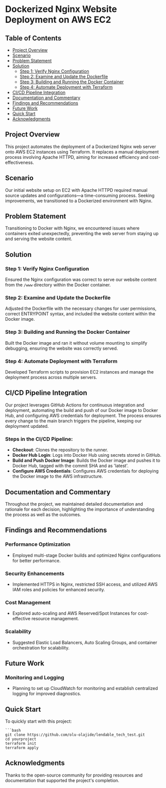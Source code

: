 # Dockerized Nginx Website Deployment on AWS EC2

## Table of Contents

- [Project Overview](#project-overview)
- [Scenario](#scenario)
- [Problem Statement](#problem-statement)
- [Solution](#solution)
  - [Step 1: Verify Nginx Configuration](#step-1-verify-nginx-configuration)
  - [Step 2: Examine and Update the Dockerfile](#step-2-examine-and-update-the-dockerfile)
  - [Step 3: Building and Running the Docker Container](#step-3-building-and-running-the-docker-container)
  - [Step 4: Automate Deployment with Terraform](#step-4-automate-deployment-with-terraform)
- [CI/CD Pipeline Integration](#cicd-pipeline-integration)
- [Documentation and Commentary](#documentation-and-commentary)
- [Findings and Recommendations](#findings-and-recommendations)
- [Future Work](#future-work)
- [Quick Start](#quick-start)
- [Acknowledgments](#acknowledgments)

## Project Overview

This project automates the deployment of a Dockerized Nginx web server onto AWS EC2 instances using Terraform. It replaces a manual deployment process involving Apache HTTPD, aiming for increased efficiency and cost-effectiveness.

## Scenario

Our initial website setup on EC2 with Apache HTTPD required manual source updates and configurations—a time-consuming process. Seeking improvements, we transitioned to a Dockerized environment with Nginx.

## Problem Statement

Transitioning to Docker with Nginx, we encountered issues where containers exited unexpectedly, preventing the web server from staying up and serving the website content.

## Solution

### Step 1: Verify Nginx Configuration

Ensured the Nginx configuration was correct to serve our website content from the `/www` directory within the Docker container.

### Step 2: Examine and Update the Dockerfile

Adjusted the Dockerfile with the necessary changes for user permissions, correct ENTRYPOINT syntax, and included the website content within the Docker image.

### Step 3: Building and Running the Docker Container

Built the Docker image and ran it without volume mounting to simplify debugging, ensuring the website was correctly served.

### Step 4: Automate Deployment with Terraform

Developed Terraform scripts to provision EC2 instances and manage the deployment process across multiple servers.

## CI/CD Pipeline Integration

Our project leverages GitHub Actions for continuous integration and deployment, automating the build and push of our Docker image to Docker Hub, and configuring AWS credentials for deployment. The process ensures every change to the main branch triggers the pipeline, keeping our deployment updated.

### Steps in the CI/CD Pipeline:

- **Checkout**: Clones the repository to the runner.
- **Docker Hub Login**: Logs into Docker Hub using secrets stored in GitHub.
- **Build and Push Docker Image**: Builds the Docker image and pushes it to Docker Hub, tagged with the commit SHA and as 'latest'.
- **Configure AWS Credentials**: Configures AWS credentials for deploying the Docker image to the AWS infrastructure.

## Documentation and Commentary

Throughout the project, we maintained detailed documentation and rationale for each decision, highlighting the importance of understanding the process as well as the outcomes.

## Findings and Recommendations

### Performance Optimization

- Employed multi-stage Docker builds and optimized Nginx configurations for better performance.

### Security Enhancements

- Implemented HTTPS in Nginx, restricted SSH access, and utilized AWS IAM roles and policies for enhanced security.

### Cost Management

- Explored auto-scaling and AWS Reserved/Spot Instances for cost-effective resource management.

### Scalability

- Suggested Elastic Load Balancers, Auto Scaling Groups, and container orchestration for scalability.

## Future Work

### Monitoring and Logging

- Planning to set up CloudWatch for monitoring and establish centralized logging for improved diagnostics.

## Quick Start

To quickly start with this project:

    ```bash
    git clone https://github.com/olu-olajide/lendable_tech_test.git
    cd yourproject
    terraform init
    terraform apply

## Acknowledgments

Thanks to the open-source community for providing resources and documentation that supported the project's completion.

